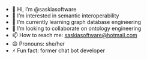 - 👋 Hi, I’m @saskiasoftware
- 👀 I’m interested in semantic interoperability
- 🌱 I’m currently learning graph database engineering
- 💞️ I’m looking to collaborate on ontology engineering
- 📫 How to reach me: saskiasoftware@hotmail.com
- 😄 Pronouns: she/her
- ⚡ Fun fact: former chat bot developer

<!---
saskiasoftware/saskiasoftware is a ✨ special ✨ repository because its `README.md` (this file) appears on your GitHub profile.
You can click the Preview link to take a look at your changes.
--->
